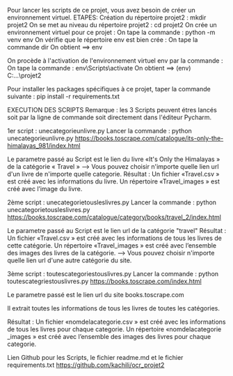 
Pour lancer les scripts de ce projet, vous avez besoin de créer un environnement virtuel.
ETAPES: 
Création du répertoire projet2 : mkdir projet2
On se met au niveau du répertoire projet2 : cd projet2
On crée un environnement virtuel pour ce projet : 
On tape la commande : python -m venv env
On vérifie que le répertoire env est bien crée : 
On tape la commande dir 
On obtient  ==> env

On procède à l'activation de l'environnement virtuel env par la commande :
On tape la commande : env\Scripts\activate
On obtient  ==> (env) C:\...\projet2

Pour installer les packages spécifiques à ce projet, taper la commande suivante : 
pip install -r requirements.txt

EXECUTION DES SCRIPTS
Remarque : 
les 3 Scripts peuvent étres lancés soit par la ligne de commande soit directement dans l'éditeur Pycharm.

1er script : unecategorieunlivre.py 
Lancer la commande : 
python unecategorieunlivre.py https://books.toscrape.com/catalogue/its-only-the-himalayas_981/index.html

Le parametre passé au Script est le lien du livre «It's Only the Himalayas » de la catégorie « Travel »
--> Vous pouvez choisir n'importe quelle lien url d'un livre de n'importe quelle categorie.
Résultat :
Un fichier «Travel.csv » est créé avec les informations du livre.
Un répertoire «Travel_images » est créé avec l’image du livre.
 
2ème script : unecategorietousleslivres.py
Lancer la commande : 
python unecategorietousleslivres.py https://books.toscrape.com/catalogue/category/books/travel_2/index.html

Le parametre passé au Script est le lien url de la catégorie "travel"
Résultat :
Un fichier «Travel.csv » est créé avec les informations de tous les livres de cette catégorie.
Un répertoire «Travel_images » est créé avec l’ensemble des images des livres de la catégorie.
--> Vous pouvez choisir n'importe quelle lien url d'une autre catégorie du site.
 
3ème script : toutescategoriestouslivres.py
Lancer la commande : 
python toutescategriestouslivres.py https://books.toscrape.com/index.html

Le parametre passé est le lien url du site books.toscrape.com

Il extrait toutes les informations de tous les livres de toutes les catégories. 

Résultat :
Un fichier «nomdelacategorie.csv » est créé avec les informations de tous les livres pour chaque categorie.
Un répertoire «nomdelacategorie _images » est créé avec l’ensemble des images des livres pour chaque categorie.

Lien Github pour les Scripts, le fichier readme.md et le fichier requirements.txt
https://github.com/kachili/ocr_projet2

